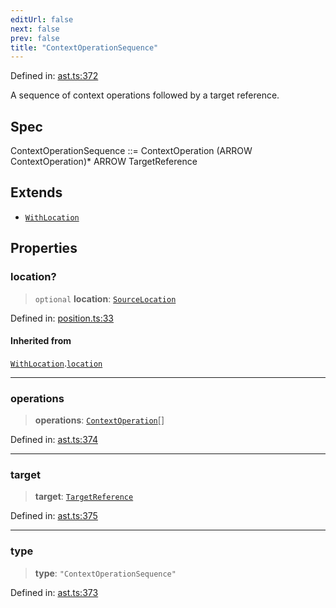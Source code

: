 ```yaml
---
editUrl: false
next: false
prev: false
title: "ContextOperationSequence"
---
```


Defined in: [ast.ts:372](https://github.com/rcs-agents/rcs-lang/blob/2c0291a4209143052b64b2c6ec7573ef29bacea2/packages/ast/src/ast.ts#L372)

A sequence of context operations followed by a target reference.

## Spec

ContextOperationSequence ::= ContextOperation (ARROW ContextOperation)* ARROW TargetReference

## Extends

- [`WithLocation`](/api/ast/interfaces/withlocation/)

## Properties

### location?

> `optional` **location**: [`SourceLocation`](/api/ast/interfaces/sourcelocation/)

Defined in: [position.ts:33](https://github.com/rcs-agents/rcs-lang/blob/2c0291a4209143052b64b2c6ec7573ef29bacea2/packages/ast/src/position.ts#L33)

#### Inherited from

[`WithLocation`](/api/ast/interfaces/withlocation/).[`location`](/api/ast/interfaces/withlocation/#location)

***

### operations

> **operations**: [`ContextOperation`](/api/ast/type-aliases/contextoperation/)[]

Defined in: [ast.ts:374](https://github.com/rcs-agents/rcs-lang/blob/2c0291a4209143052b64b2c6ec7573ef29bacea2/packages/ast/src/ast.ts#L374)

***

### target

> **target**: [`TargetReference`](/api/ast/type-aliases/targetreference/)

Defined in: [ast.ts:375](https://github.com/rcs-agents/rcs-lang/blob/2c0291a4209143052b64b2c6ec7573ef29bacea2/packages/ast/src/ast.ts#L375)

***

### type

> **type**: `"ContextOperationSequence"`

Defined in: [ast.ts:373](https://github.com/rcs-agents/rcs-lang/blob/2c0291a4209143052b64b2c6ec7573ef29bacea2/packages/ast/src/ast.ts#L373)
